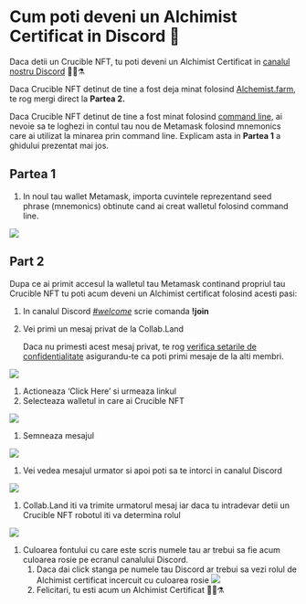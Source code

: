 # Cum poti deveni un Alchimist Certificat in Discord 💬

Daca detii un Crucible NFT, tu poti deveni un Alchimist Certificat in [canalul nostru Discord](https://discord.com/invite/qWQQMMKjKe) 🧙‍♂️⚗

Daca Crucible NFT detinut de tine a fost deja minat folosind [Alchemist.farm](https://alchemist.farm), te rog mergi direct la **Partea 2.**

Daca Crucible NFT detinut de tine a fost minat folosind [command line](https://github.com/alchemistcoin/alchemist), ai nevoie sa te loghezi in contul tau nou de Metamask folosind mnemonics care ai utilizat la minarea prin command line. Explicam asta in **Partea 1** a ghidului prezentat mai jos.

## **Partea 1**

1. In noul tau wallet Metamask, importa cuvintele reprezentand seed phrase \(mnemonics\) obtinute cand ai creat walletul folosind command line. 

![](https://i.imgur.com/4RxfjZs.png)

## **Part 2**

Dupa ce ai primit accesul la walletul tau Metamask continand propriul tau Crucible NFT tu poti acum deveni un Alchimist certificat folosind acesti pasi:

1. In canalul Discord [_\#welcome_](https://discord.com/channels/812035504869998644/812282591474483241) scrie comanda **!join**
2. Vei primi un mesaj privat de la Collab.Land

   Daca nu primesti acest mesaj privat, te rog [verifica setarile de confidentialitate](https://support.discord.com/hc/en-us/articles/217916488-Blocking-Privacy-Settings-) asigurandu-te ca poti primi mesaje de la alti membri.

![](https://i.imgur.com/2UvO1ZL.png)

1. Actioneaza ‘Click Here’ si urmeaza linkul
2. Selecteaza walletul in care ai Crucible NFT

![](https://i.imgur.com/y4bXisJ.png)

1. Semneaza mesajul

![](https://i.imgur.com/nF29cFo.png)

1. Vei vedea mesajul urmator si apoi poti sa te intorci in canalul Discord

![](https://i.imgur.com/WVIelT9.png)

1. Collab.Land iti va trimite urmatorul mesaj iar daca tu intradevar detii un Crucible NFT robotul iti va determina rolul 

![](https://i.imgur.com/1UMmipM.png)

1. Culoarea fontului cu care este scris numele tau ar trebui sa fie acum culoarea rosie pe ecranul canalului Discord.
   1. Daca dai click stanga pe numele tau Discord ar trebui sa vezi rolul de Alchimist certificat incercuit cu culoarea rosie ![](https://i.imgur.com/KTO91Q1.png)
   2. Felicitari, tu esti acum un Alchimist Certificat 🧙‍♂️⚗

